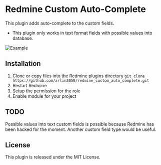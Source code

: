 # Redmine Custom Auto-Complete

This plugin adds auto-complete to the custom fields.

- This plugin only works in text format fields with possible values into database.


![Example](doc/images/example.png)

## Installation

1. Clone or copy files into the Redmine plugins directory
   `git clone https://github.com/arlin2050/redmine_custom_auto_complete.git`
2. Restart Redmine
3. Setup the permission for the role
4. Enable module for your project

## TODO 

Possible values into text custom fields is possible because Redmine has been hacked for the moment.
Another custom field type would be useful.

## License

This plugin is released under the MIT License.
